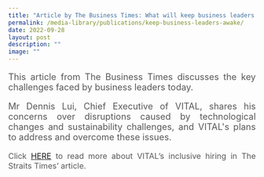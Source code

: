 ```yaml
---
title: "Article by The Business Times: What will keep business leaders awake in 2023?"
permalink: /media-library/publications/keep-business-leaders-awake/
date: 2022-09-28
layout: post
description: ""
image: ""
---
```

<p style="font-size: 18px;color:#585858;text-align:justify;">
This article from The Business Times discusses the key challenges faced by business leaders today.
</p>
<p style="font-size: 18px;color:#585858;text-align:justify;">
Mr Dennis Lui, Chief Executive of VITAL, shares his concerns over disruptions caused by technological changes and sustainability challenges, and VITAL's plans to address and overcome these issues.
</p>
<p style="font-size: 16px;color:#585858;text-align:justify;">
Click <a href="https://www.businesstimes.com.sg/hub-projects/strategy-spotlight/what-will-keep-business-leaders-awake-in-2023"> HERE</a> to read more about VITAL’s inclusive hiring in The Straits Times’ article.
</p>